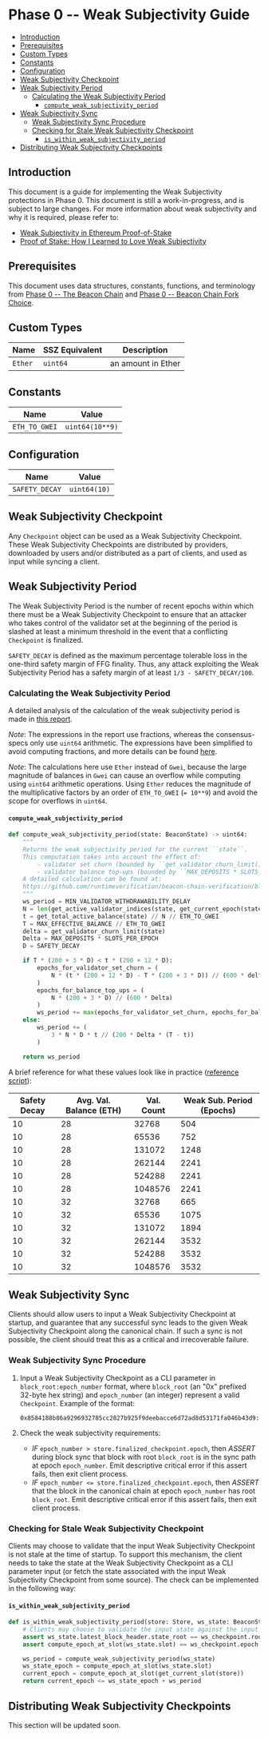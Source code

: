 # Phase 0 -- Weak Subjectivity Guide

<!-- mdformat-toc start --slug=github --no-anchors --maxlevel=6 --minlevel=2 -->

- [Introduction](#introduction)
- [Prerequisites](#prerequisites)
- [Custom Types](#custom-types)
- [Constants](#constants)
- [Configuration](#configuration)
- [Weak Subjectivity Checkpoint](#weak-subjectivity-checkpoint)
- [Weak Subjectivity Period](#weak-subjectivity-period)
  - [Calculating the Weak Subjectivity Period](#calculating-the-weak-subjectivity-period)
    - [`compute_weak_subjectivity_period`](#compute_weak_subjectivity_period)
- [Weak Subjectivity Sync](#weak-subjectivity-sync)
  - [Weak Subjectivity Sync Procedure](#weak-subjectivity-sync-procedure)
  - [Checking for Stale Weak Subjectivity Checkpoint](#checking-for-stale-weak-subjectivity-checkpoint)
    - [`is_within_weak_subjectivity_period`](#is_within_weak_subjectivity_period)
- [Distributing Weak Subjectivity Checkpoints](#distributing-weak-subjectivity-checkpoints)

<!-- mdformat-toc end -->

## Introduction

This document is a guide for implementing the Weak Subjectivity protections in
Phase 0. This document is still a work-in-progress, and is subject to large
changes. For more information about weak subjectivity and why it is required,
please refer to:

- [Weak Subjectivity in Ethereum Proof-of-Stake](https://notes.ethereum.org/@adiasg/weak-subjectvity-eth2)
- [Proof of Stake: How I Learned to Love Weak Subjectivity](https://blog.ethereum.org/2014/11/25/proof-stake-learned-love-weak-subjectivity/)

## Prerequisites

This document uses data structures, constants, functions, and terminology from
[Phase 0 -- The Beacon Chain](./beacon-chain.md) and
[Phase 0 -- Beacon Chain Fork Choice](./fork-choice.md).

## Custom Types

| Name    | SSZ Equivalent | Description        |
| ------- | -------------- | ------------------ |
| `Ether` | `uint64`       | an amount in Ether |

## Constants

| Name          | Value           |
| ------------- | --------------- |
| `ETH_TO_GWEI` | `uint64(10**9)` |

## Configuration

| Name           | Value        |
| -------------- | ------------ |
| `SAFETY_DECAY` | `uint64(10)` |

## Weak Subjectivity Checkpoint

Any `Checkpoint` object can be used as a Weak Subjectivity Checkpoint. These
Weak Subjectivity Checkpoints are distributed by providers, downloaded by users
and/or distributed as a part of clients, and used as input while syncing a
client.

## Weak Subjectivity Period

The Weak Subjectivity Period is the number of recent epochs within which there
must be a Weak Subjectivity Checkpoint to ensure that an attacker who takes
control of the validator set at the beginning of the period is slashed at least
a minimum threshold in the event that a conflicting `Checkpoint` is finalized.

`SAFETY_DECAY` is defined as the maximum percentage tolerable loss in the
one-third safety margin of FFG finality. Thus, any attack exploiting the Weak
Subjectivity Period has a safety margin of at least `1/3 - SAFETY_DECAY/100`.

### Calculating the Weak Subjectivity Period

A detailed analysis of the calculation of the weak subjectivity period is made
in
[this report](https://github.com/runtimeverification/beacon-chain-verification/blob/master/weak-subjectivity/weak-subjectivity-analysis.pdf).

*Note*: The expressions in the report use fractions, whereas the consensus-specs
only use `uint64` arithmetic. The expressions have been simplified to avoid
computing fractions, and more details can be found
[here](https://www.overleaf.com/read/wgjzjdjpvpsd).

*Note*: The calculations here use `Ether` instead of `Gwei`, because the large
magnitude of balances in `Gwei` can cause an overflow while computing using
`uint64` arithmetic operations. Using `Ether` reduces the magnitude of the
multiplicative factors by an order of `ETH_TO_GWEI` (`= 10**9`) and avoid the
scope for overflows in `uint64`.

#### `compute_weak_subjectivity_period`

```python
def compute_weak_subjectivity_period(state: BeaconState) -> uint64:
    """
    Returns the weak subjectivity period for the current ``state``.
    This computation takes into account the effect of:
        - validator set churn (bounded by ``get_validator_churn_limit()`` per epoch), and
        - validator balance top-ups (bounded by ``MAX_DEPOSITS * SLOTS_PER_EPOCH`` per epoch).
    A detailed calculation can be found at:
    https://github.com/runtimeverification/beacon-chain-verification/blob/master/weak-subjectivity/weak-subjectivity-analysis.pdf
    """
    ws_period = MIN_VALIDATOR_WITHDRAWABILITY_DELAY
    N = len(get_active_validator_indices(state, get_current_epoch(state)))
    t = get_total_active_balance(state) // N // ETH_TO_GWEI
    T = MAX_EFFECTIVE_BALANCE // ETH_TO_GWEI
    delta = get_validator_churn_limit(state)
    Delta = MAX_DEPOSITS * SLOTS_PER_EPOCH
    D = SAFETY_DECAY

    if T * (200 + 3 * D) < t * (200 + 12 * D):
        epochs_for_validator_set_churn = (
            N * (t * (200 + 12 * D) - T * (200 + 3 * D)) // (600 * delta * (2 * t + T))
        )
        epochs_for_balance_top_ups = (
            N * (200 + 3 * D) // (600 * Delta)
        )
        ws_period += max(epochs_for_validator_set_churn, epochs_for_balance_top_ups)
    else:
        ws_period += (
            3 * N * D * t // (200 * Delta * (T - t))
        )

    return ws_period
```

A brief reference for what these values look like in practice
([reference script](https://gist.github.com/adiasg/3aceab409b36aa9a9d9156c1baa3c248)):

| Safety Decay | Avg. Val. Balance (ETH) | Val. Count | Weak Sub. Period (Epochs) |
| ------------ | ----------------------- | ---------- | ------------------------- |
| 10           | 28                      | 32768      | 504                       |
| 10           | 28                      | 65536      | 752                       |
| 10           | 28                      | 131072     | 1248                      |
| 10           | 28                      | 262144     | 2241                      |
| 10           | 28                      | 524288     | 2241                      |
| 10           | 28                      | 1048576    | 2241                      |
| 10           | 32                      | 32768      | 665                       |
| 10           | 32                      | 65536      | 1075                      |
| 10           | 32                      | 131072     | 1894                      |
| 10           | 32                      | 262144     | 3532                      |
| 10           | 32                      | 524288     | 3532                      |
| 10           | 32                      | 1048576    | 3532                      |

## Weak Subjectivity Sync

Clients should allow users to input a Weak Subjectivity Checkpoint at startup,
and guarantee that any successful sync leads to the given Weak Subjectivity
Checkpoint along the canonical chain. If such a sync is not possible, the client
should treat this as a critical and irrecoverable failure.

### Weak Subjectivity Sync Procedure

1. Input a Weak Subjectivity Checkpoint as a CLI parameter in
   `block_root:epoch_number` format, where `block_root` (an "0x" prefixed
   32-byte hex string) and `epoch_number` (an integer) represent a valid
   `Checkpoint`. Example of the format:

   ```
   0x8584188b86a9296932785cc2827b925f9deebacce6d72ad8d53171fa046b43d9:9544
   ```

2. Check the weak subjectivity requirements:

   - *IF* `epoch_number > store.finalized_checkpoint.epoch`, then *ASSERT*
     during block sync that block with root `block_root` is in the sync path at
     epoch `epoch_number`. Emit descriptive critical error if this assert fails,
     then exit client process.
   - *IF* `epoch_number <= store.finalized_checkpoint.epoch`, then *ASSERT* that
     the block in the canonical chain at epoch `epoch_number` has root
     `block_root`. Emit descriptive critical error if this assert fails, then
     exit client process.

### Checking for Stale Weak Subjectivity Checkpoint

Clients may choose to validate that the input Weak Subjectivity Checkpoint is
not stale at the time of startup. To support this mechanism, the client needs to
take the state at the Weak Subjectivity Checkpoint as a CLI parameter input (or
fetch the state associated with the input Weak Subjectivity Checkpoint from some
source). The check can be implemented in the following way:

#### `is_within_weak_subjectivity_period`

```python
def is_within_weak_subjectivity_period(store: Store, ws_state: BeaconState, ws_checkpoint: Checkpoint) -> bool:
    # Clients may choose to validate the input state against the input Weak Subjectivity Checkpoint
    assert ws_state.latest_block_header.state_root == ws_checkpoint.root
    assert compute_epoch_at_slot(ws_state.slot) == ws_checkpoint.epoch

    ws_period = compute_weak_subjectivity_period(ws_state)
    ws_state_epoch = compute_epoch_at_slot(ws_state.slot)
    current_epoch = compute_epoch_at_slot(get_current_slot(store))
    return current_epoch <= ws_state_epoch + ws_period
```

## Distributing Weak Subjectivity Checkpoints

This section will be updated soon.
